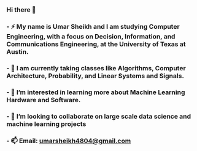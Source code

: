 ### Hi there 👋
### - ⚡ My name is Umar Sheikh and I am studying Computer Engineering, with a focus on Decision, Information, and Communications Engineering, at the University of Texas at Austin. 
### - 🌱 I am currently taking classes like Algorithms, Computer Architecture, Probability, and Linear Systems and Signals. 
### - 🤔 I’m interested in learning more about Machine Learning Hardware and Software. 
### - 💞️ I’m looking to collaborate on large scale data science and machine learning projects
### - 📫 Email: umarsheikh4804@gmail.com


<!--
**umarsheikh3804/umarsheikh3804** is a ✨ _special_ ✨ repository because its `README.md` (this file) appears on your GitHub profile.

Here are some ideas to get you started:

- 🔭 I’m currently working on ...
- 🌱 I’m currently learning ...
- 👯 I’m looking to collaborate on ...
- 🤔 I’m looking for help with ...
- 💬 Ask me about ...
- 📫 How to reach me: ...
- 😄 Pronouns: ...
- ⚡ Fun fact: ...
-->
